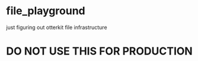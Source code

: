 # file_playground
just figuring out otterkit file infrastructure

# **DO NOT USE THIS FOR PRODUCTION**

